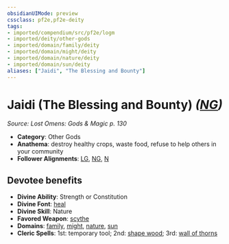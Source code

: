 ```yaml
---
obsidianUIMode: preview
cssclass: pf2e,pf2e-deity
tags:
- imported/compendium/src/pf2e/logm
- imported/deity/other-gods
- imported/domain/family/deity
- imported/domain/might/deity
- imported/domain/nature/deity
- imported/domain/sun/deity
aliases: ["Jaidi", "The Blessing and Bounty"]
---
```

# Jaidi (The Blessing and Bounty) *([NG](neutral-good-b1.md))*  
*Source: Lost Omens: Gods & Magic p. 130*  

- **Category**: Other Gods
- **Anathema**: destroy healthy crops, waste food, refuse to help others in your community
- **Follower Alignments**: [LG](lawful-goo-b1.md), [NG](neutral-good-b1.md), [N](neutral-b1.md)

## Devotee benefits

- **Divine Ability**: Strength or Constitution
- **Divine Font**: [heal](../../spells/heal.md)
- **Divine Skill**: Nature
- **Favored Weapon**: [scythe](../../equipment/items/scythe.md)
- **Domains**: [family](../domains.md#Family), [might](../domains.md#Might), [nature](../domains.md#Nature), [sun](../domains.md#Sun)
- **Cleric Spells**: 1st: temporary tool; 2nd: [shape wood](../../spells/shape-wood.md); 3rd: [wall of thorns](../../spells/wall-of-thorns.md)